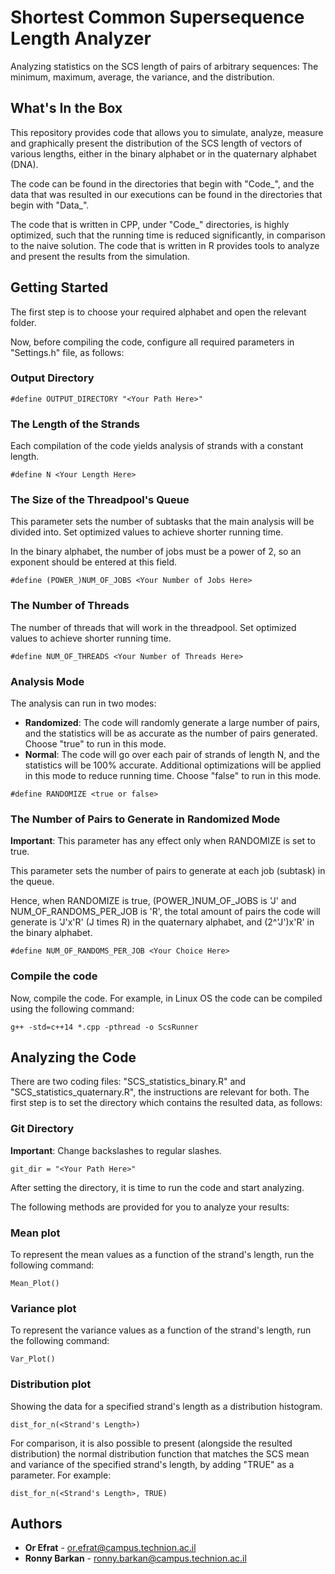 # Shortest Common Supersequence Length Analyzer
Analyzing statistics on the SCS length of pairs of arbitrary sequences: The minimum, maximum, average, the variance, and the distribution.

## What's In the Box
This repository provides code that allows you to simulate, analyze, measure and graphically present the distribution of the SCS length of vectors of various lengths, either in the binary alphabet or in the quaternary alphabet (DNA).


The code can be found in the directories that begin with "Code_", and the data that was resulted in our executions can be found in the directories that begin with "Data_".

The code that is written in CPP, under "Code_" directories, is highly optimized, such that the running time is reduced significantly, in comparison to the naive solution.
The code that is written in R provides tools to analyze and present the results from the simulation.

## Getting Started
The first step is to choose your required alphabet and open the relevant folder.

Now, before compiling the code, configure all required parameters in "Settings.h" file, as follows:

### Output Directory
```
#define OUTPUT_DIRECTORY "<Your Path Here>"
```

### The Length of the Strands

Each compilation of the code yields analysis of strands with a constant length.
```
#define N <Your Length Here>
```

### The Size of the Threadpool's Queue
This parameter sets the number of subtasks that the main analysis will be divided into.
Set optimized values to achieve shorter running time.

In the binary alphabet, the number of jobs must be a power of 2, so an exponent should be entered at this field.
```
#define (POWER_)NUM_OF_JOBS <Your Number of Jobs Here>
```

### The Number of Threads

The number of threads that will work in the threadpool.
Set optimized values to achieve shorter running time.
```
#define NUM_OF_THREADS <Your Number of Threads Here>
```

### Analysis Mode
The analysis can run in two modes:
* **Randomized**: The code will randomly generate a large number of pairs, and the statistics will be as accurate as the number of pairs generated. Choose "true" to run in this mode.
* **Normal**: The code will go over each pair of strands of length N, and the statistics will be 100% accurate. Additional optimizations will be applied in this mode to reduce running time. Choose "false" to run in this mode.
```
#define RANDOMIZE <true or false>
```

### The Number of Pairs to Generate in Randomized Mode
**Important**: This parameter has any effect only when RANDOMIZE is set to true.

This parameter sets the number of pairs to generate at each job (subtask) in the queue.

Hence, when RANDOMIZE is true, (POWER_)NUM_OF_JOBS is 'J' and NUM_OF_RANDOMS_PER_JOB is 'R', the total amount of pairs the code will generate is 'J'x'R' (J times R) in the quaternary alphabet, and (2^'J')x'R' in the binary alphabet.
```
#define NUM_OF_RANDOMS_PER_JOB <Your Choice Here>
```

### Compile the code
Now, compile the code. For example, in Linux OS the code can be compiled using the following command:
```
g++ -std=c++14 *.cpp -pthread -o ScsRunner
```

## Analyzing the Code

There are two coding files: "SCS_statistics_binary.R" and "SCS_statistics_quaternary.R", the instructions are relevant for both. 
The first step is to set the directory which contains the resulted data, as follows:

### Git Directory
**Important**: Change backslashes to regular slashes.
```
git_dir = "<Your Path Here>"
```

After setting the directory, it is time to run the code and start analyzing.

The following methods are provided for you to analyze your results:

### Mean plot
To represent the mean values as a function of the strand's length, run the following command:
```
Mean_Plot()
```

### Variance plot
To represent the variance values as a function of the strand's length, run the following command:
```
Var_Plot()
```

### Distribution plot
Showing the data for a specified strand's length as a distribution histogram.
```
dist_for_n(<Strand's Length>)
```

For comparison, it is also possible to present (alongside the resulted distribution) the normal distribution function that matches the SCS mean 
and variance of the specified strand's length, by adding "TRUE" as a parameter.
For example:
```
dist_for_n(<Strand's Length>, TRUE)
```

## Authors

* **Or Efrat** - or.efrat@campus.technion.ac.il
* **Ronny Barkan** - ronny.barkan@campus.technion.ac.il
